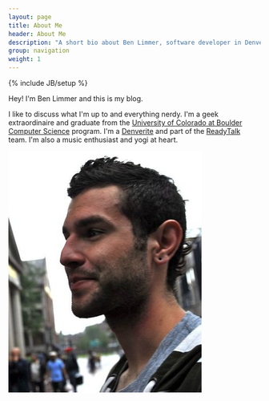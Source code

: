```yaml
---
layout: page
title: About Me
header: About Me
description: "A short bio about Ben Limmer, software developer in Denver, Colorado, USA."
group: navigation
weight: 1
---
```

{% include JB/setup %}

Hey! I'm Ben Limmer and this is my blog.

I like to discuss what I'm up to and everything nerdy. I'm a geek extraordinaire and graduate from the [University of Colorado at Boulder](http://www.colorado.edu) [Computer Science](http://cs.colorado.edu) program. I'm a [Denverite](http://en.wikipedia.org/wiki/Denver) and part of the [ReadyTalk](http://www.readytalk.com) team. I'm also a music enthusiast and yogi at heart.

<div class="center">
	<img src="/assets/images/pages/me.jpg" />
</div>